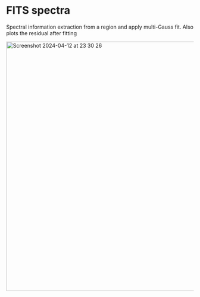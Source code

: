 # FITS spectra
Spectral information extraction from a region and apply multi-Gauss fit. Also plots the residual after fitting


<img width="669" alt="Screenshot 2024-04-12 at 23 30 26" src="https://github.com/umitkavak/FITSspectra/assets/26542534/74779287-310c-443f-b6a7-7db1be08310d">
